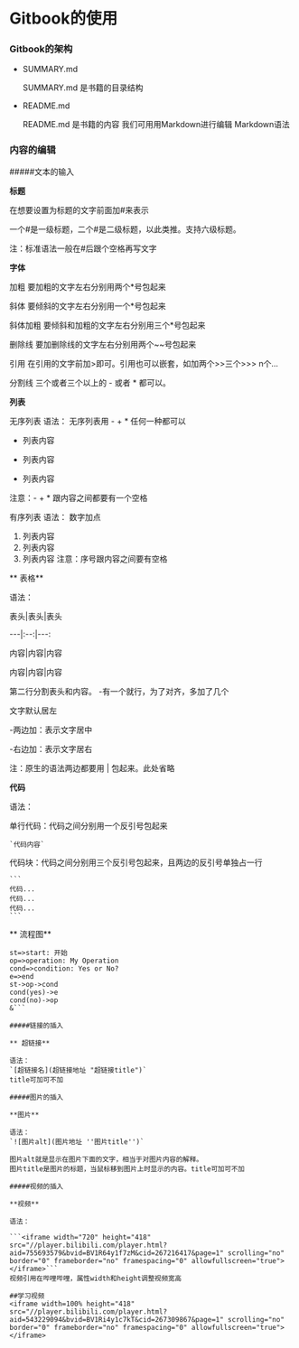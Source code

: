 # Gitbook的使用

### Gitbook的架构

- SUMMARY.md
	
	SUMMARY.md 是书籍的目录结构
- README.md

  README.md 是书籍的内容
  我们可用用Markdown进行编辑
  Markdown语法

### 内容的编辑

#####文本的输入
	
  **标题**
  
  在想要设置为标题的文字前面加#来表示
  
  一个#是一级标题，二个#是二级标题，以此类推。支持六级标题。
  
  注：标准语法一般在#后跟个空格再写文字
  
  **字体**
  
  加粗
  要加粗的文字左右分别用两个*号包起来
  
  斜体
  要倾斜的文字左右分别用一个*号包起来
  
  斜体加粗
  要倾斜和加粗的文字左右分别用三个*号包起来
  
  删除线
  要加删除线的文字左右分别用两个~~号包起来
  
  引用
  在引用的文字前加>即可。引用也可以嵌套，如加两个>>三个>>>
  n个...
  
  分割线
  三个或者三个以上的 - 或者 * 都可以。
  
  **列表**
  
  无序列表
  语法：
  无序列表用 - + * 任何一种都可以
  - 列表内容
  + 列表内容
  * 列表内容
  
  注意：- + * 跟内容之间都要有一个空格
  
  有序列表
  语法：
  数字加点
  1. 列表内容
  2. 列表内容
  3. 列表内容
  注意：序号跟内容之间要有空格
  
** 表格**
 
  语法：
  
  表头|表头|表头
  
  ---|:--:|---:
  
  内容|内容|内容
  
  内容|内容|内容
  
  第二行分割表头和内容。
  -有一个就行，为了对齐，多加了几个
  
  文字默认居左
  
  -两边加：表示文字居中
  
  -右边加：表示文字居右
  
  注：原生的语法两边都要用 | 包起来。此处省略
  
 **代码**
  
  语法：
  
   单行代码：代码之间分别用一个反引号包起来
   
    `代码内容`
	  
	
  代码块：代码之间分别用三个反引号包起来，且两边的反引号单独占一行
  
    ```
    代码...
    代码...
    代码...
	```
  

 ** 流程图**
 
  ```flow
  st=>start: 开始
  op=>operation: My Operation
  cond=>condition: Yes or No?
  e=>end
  st->op->cond
  cond(yes)->e
  cond(no)->op
  &```

#####链接的插入

 ** 超链接**
 
  语法：
  `[超链接名](超链接地址 "超链接title")`
  title可加可不加

#####图片的插入

  **图片**
  
  语法：
  `![图片alt](图片地址 ''图片title'')`
  
  图片alt就是显示在图片下面的文字，相当于对图片内容的解释。
  图片title是图片的标题，当鼠标移到图片上时显示的内容。title可加可不加

#####视频的插入

  **视频**
  
  语法：
  
  ```<iframe width="720" height="418" src="//player.bilibili.com/player.html?aid=755693579&bvid=BV1R64y1f7zM&cid=267216417&page=1" scrolling="no" border="0" frameborder="no" framespacing="0" allowfullscreen="true"> </iframe>```
  视频引用在哔哩哔哩，属性width和height调整视频宽高

##学习视频
<iframe width=100% height="418" src="//player.bilibili.com/player.html?aid=543229094&bvid=BV1Ri4y1c7kT&cid=267309867&page=1" scrolling="no" border="0" frameborder="no" framespacing="0" allowfullscreen="true"> </iframe>
